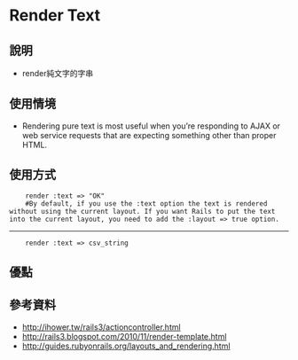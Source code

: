 # Render Text


## 說明

* render純文字的字串

## 使用情境

* Rendering pure text is most useful when you’re responding to AJAX or web service requests that are expecting something other than proper HTML.

## 使用方式

        render :text => "OK"
        #By default, if you use the :text option the text is rendered without using the current layout. If you want Rails to put the text into the current layout, you need to add the :layout => true option.
        
<hr>

        render :text => csv_string

## 優點
## 參考資料

* <http://ihower.tw/rails3/actioncontroller.html>
* <http://rails3.blogspot.com/2010/11/render-template.html>
* <http://guides.rubyonrails.org/layouts_and_rendering.html>
